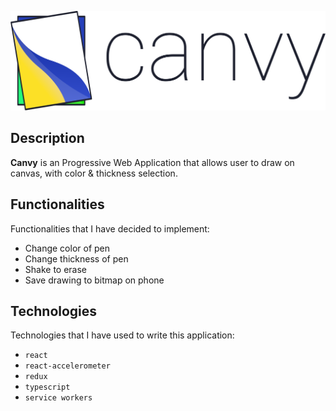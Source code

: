![Logo](https://github.com/luksari/canvy/blob/master/logo.svg)

## Description
**Canvy** is an Progressive Web Application that allows user to draw on canvas, with color & thickness selection.

## Functionalities
Functionalities that I have decided to implement:
* Change color of pen
* Change thickness of pen
* Shake to erase
* Save drawing to bitmap on phone

## Technologies
Technologies that I have used to write this application:
* `react`
* `react-accelerometer`
* `redux`
* `typescript`
* `service workers`
